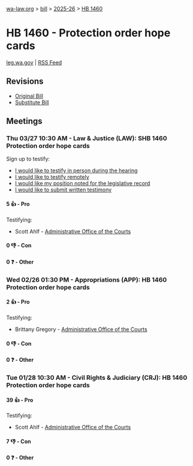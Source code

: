 [wa-law.org](/) > [bill](/bill/) > [2025-26](/bill/2025-26/) > [HB 1460](/bill/2025-26/hb/1460/)

# HB 1460 - Protection order hope cards
[leg.wa.gov](https://app.leg.wa.gov/billsummary?BillNumber=1460&Year=2025&Initiative=false) | [RSS Feed](./rss.xml)

## Revisions
* [Original Bill](1/)
* [Substitute Bill](S/)

## Meetings
### Thu 03/27 10:30 AM - Law & Justice (LAW): SHB 1460 Protection order hope cards
Sign up to testify:
* [I would like to testify in person during the hearing](https://app.leg.wa.gov/csi/Testifier/Add?chamber=House&mId=33111&aId=166008&caId=26665&tId=1)
* [I would like to testify remotely](https://app.leg.wa.gov/csi/Testifier/Add?chamber=House&mId=33111&aId=166008&caId=26665&tId=2)
* [I would like my position noted for the legislative record](https://app.leg.wa.gov/csi/Testifier/Add?chamber=House&mId=33111&aId=166008&caId=26665&tId=3)
* [I would like to submit written testimony](https://app.leg.wa.gov/csi/Testifier/Add?chamber=House&mId=33111&aId=166008&caId=26665&tId=4)

#### 5 👍 - Pro
Testifying:
* Scott Ahlf - [Administrative Office of the Courts](/org/administrative_office_of_the_courts/)

#### 0 👎 - Con

#### 0 ❓ - Other

### Wed 02/26 01:30 PM - Appropriations (APP): HB 1460 Protection order hope cards
#### 2 👍 - Pro
Testifying:
* Brittany Gregory - [Administrative Office of the Courts](/org/administrative_office_of_the_courts/)

#### 0 👎 - Con

#### 0 ❓ - Other

### Tue 01/28 10:30 AM - Civil Rights & Judiciary (CRJ): HB 1460 Protection order hope cards
#### 39 👍 - Pro
Testifying:
* Scott Ahlf - [Administrative Office of the Courts](/org/administrative_office_of_the_courts/)

#### 7 👎 - Con

#### 0 ❓ - Other

